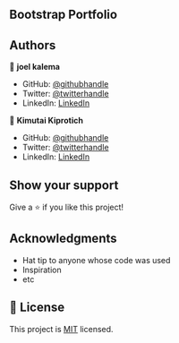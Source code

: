 ## Bootstrap Portfolio

## Authors

👤 **joel kalema**

- GitHub: [@githubhandle](https://github.com/joel-kalema)
- Twitter: [@twitterhandle](https://twitter.com/JoelJklm)
- LinkedIn: [LinkedIn](https://www.linkedin.com/in/joel-kalema-30518a230/)

👤 **Kimutai Kiprotich**

- GitHub: [@githubhandle](https://github.com/Kimutai01)
- Twitter: [@twitterhandle](https://twitter.com/Kimutai_01?t=liw9aVN4UD5KG2V7RpThMw&s=09)
- LinkedIn: [LinkedIn](https://www.linkedin.com/in/kimutai-kiprotich-1b5045216/)

## Show your support

Give a ⭐️ if you like this project!

## Acknowledgments

- Hat tip to anyone whose code was used
- Inspiration
- etc

## 📝 License

This project is [MIT](./MIT.md) licensed.
